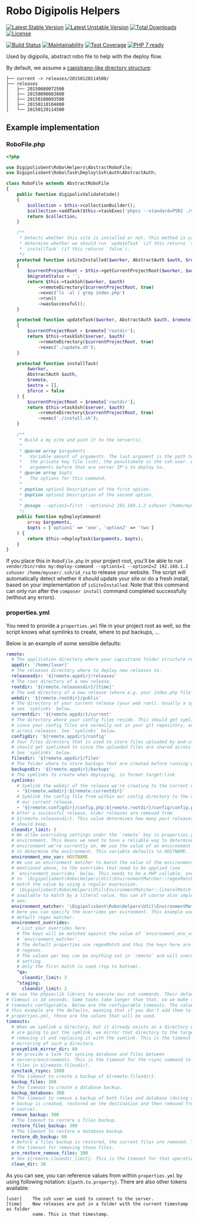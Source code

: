 # Robo Digipolis Helpers

[![Latest Stable Version](https://poser.pugx.org/digipolisgent/robo-digipolis-helpers/v/stable)](https://packagist.org/packages/digipolisgent/robo-digipolis-helpers)
[![Latest Unstable Version](https://poser.pugx.org/digipolisgent/robo-digipolis-helpers/v/unstable)](https://packagist.org/packages/digipolisgent/robo-digipolis-helpers)
[![Total Downloads](https://poser.pugx.org/digipolisgent/robo-digipolis-helpers/downloads)](https://packagist.org/packages/digipolisgent/robo-digipolis-helpers)
[![License](https://poser.pugx.org/digipolisgent/robo-digipolis-helpers/license)](https://packagist.org/packages/digipolisgent/robo-digipolis-helpers)

[![Build Status](https://travis-ci.org/digipolisgent/robo-digipolis-helpers.svg?branch=develop)](https://travis-ci.org/digipolisgent/robo-digipolis-helpers)
[![Maintainability](https://api.codeclimate.com/v1/badges/1c4c5693cb7945f5e5e9/maintainability)](https://codeclimate.com/github/digipolisgent/robo-digipolis-helpers/maintainability)
[![Test Coverage](https://api.codeclimate.com/v1/badges/1c4c5693cb7945f5e5e9/test_coverage)](https://codeclimate.com/github/digipolisgent/robo-digipolis-helpers/test_coverage)
[![PHP 7 ready](https://php7ready.timesplinter.ch/digipolisgent/robo-digipolis-helpers/develop/badge.svg)](https://travis-ci.org/digipolisgent/robo-digipolis-helpers)


Used by digipolis, abstract robo file to help with the deploy flow.


By default, we assume a [capistrano-like directory structure](http://capistranorb.com/documentation/getting-started/structure/):
```
├── current -> releases/20150120114500/
├── releases
│   ├── 20150080072500
│   ├── 20150090083000
│   ├── 20150100093500
│   ├── 20150110104000
│   └── 20150120114500
```

## Example implementation

### RoboFile.php

```php
<?php

use DigipolisGent\Robo\Helpers\AbstractRoboFile;
use DigipolisGent\Robo\Task\Deploy\Ssh\Auth\AbstractAuth;

class RoboFile extends AbstractRoboFile
{
    public function digipolisValidateCode()
    {
        $collection = $this->collectionBuilder();
        $collection->addTask($this->taskExec('phpcs --standard=PSR2 ./src'));
        return $collection;
    }

    /**
     * Detects whether this site is installed or not. This method is used to
     * determine whether we should run `updateTask` (if this returns `true`) or
     * `installTask` (if this returns `false`).
     */
    protected function isSiteInstalled($worker, AbstractAuth $auth, $remote)
    {
        $currentProjectRoot = $this->getCurrentProjectRoot($worker, $auth, $remote);
        $migrateStatus = '';
        return $this->taskSsh($worker, $auth)
            ->remoteDirectory($currentProjectRoot, true)
            ->exec('ls -al | grep index.php')
            ->run()
            ->wasSuccessful();
    }

    protected function updateTask($worker, AbstractAuth $auth, $remote)
    {
        $currentProjectRoot = $remote['rootdir'];
        return $this->taskSsh($server, $auth)
            ->remoteDirectory($currentProjectRoot, true)
            ->exec('./update.sh');
    }

    protected function installTask(
        $worker,
        AbstractAuth $auth,
        $remote,
        $extra = [],
        $force = false
    ) {
        $currentProjectRoot = $remote['rootdir'];
        return $this->taskSsh($server, $auth)
            ->remoteDirectory($currentProjectRoot, true)
            ->exec('./install.sh');
    }

    /**
     * Build a my site and push it to the server(s).
     *
     * @param array $arguments
     *   Variable amount of arguments. The last argument is the path to the
     *   the private key file (ssh), the penultimate is the ssh user. All
     *   arguments before that are server IP's to deploy to.
     * @param array $opts
     *   The options for this command.
     *
     * @option option1 Description of the first option.
     * @option option2 Description of the second option.
     *
     * @usage --option1=first --option2=2 192.168.1.2 sshuser /home/myuser/.ssh/id_rsa
     */
    public function myDeployCommand(
        array $arguments,
        $opts = ['option1' => 'one', 'option2' => 'two']
    ) {
        return $this->deployTask($arguments, $opts);
    }
}
```

If you place this in `RoboFile.php` in your project root, you'll be able to run
`vendor/bin/robo my:deploy-command --option1=1 --option2=2 192.168.1.2 sshuser /home/myuser/.ssh/id_rsa`
to release your website. The script will automatically detect whether it should
update your site or do a fresh install, based on your implementation of
`isSiteInstalled`. Note that this command can only run after the `composer install`
command completed successfully (without any errors).

### properties.yml

You need to provide a `properties.yml` file in your project root as well, so
the script knows what symlinks to create, where to put backups, ...

Below is an example of some sensible defaults:

```YAML
remote:
  # The application directory where your capistrano folder structure resides.
  appdir: '/home/[user]'
  # The releases directory where to deploy new releases to.
  releasesdir: '${remote.appdir}/releases'
  # The root directory of a new release.
  rootdir: '${remote.releasesdir}/[time]'
  # The web directory of a new release (where e.g. your index.php file resides).
  webdir: '${remote.rootdir}/public'
  # The directory of your current release (your web root). Usually a symlink,
  # see `symlinks` below.
  currentdir: '${remote.appdir}/current'
  # The directory where your config files reside. This should get symlinked to
  # since your config files are normally not in your git repository, and shared
  # across releases. See `symlinks` below.
  configdir: '${remote.appdir}/config'
  # Your files directory that is used to store files uploaded by end-users. This
  # should get symlinked to since the uploaded files are shared across releases.
  # See `symlinks` below.
  filesdir: '${remote.appdir}/files'
  # The folder where to store backups that are created before running updates.
  backupsdir: '${remote.appdir}/backups'
  # The symlinks to create when deploying, in format target:link
  symlinks:
    # Symlink the webdir of the release we're creating to the current directory.
    - '${remote.webdir}:${remote.currentdir}'
    # Symlink the config file from within our config directory to the config of
    # our current release.
    - '${remote.configdir}/config.php:${remote.rootdir}/config/config.php'
  # After a successful release, older releases are removed from
  # ${remote.releasesdir}. This value determines how many past releases we
  # should keep.
  cleandir_limit: 5
  # We allow overriding settings under the `remote` key in properties.yml by
  # environment. This means we need to have a reliable way to determine which
  # environment we're currently on. We use the value of an environment variable
  # to determine the environment. This variable defaults to HOSTNAME.
  environment_env_var: HOSTNAME
  # We use an environment matcher to match the value of the environment variable
  # mentioned above, to the overrides that need to be applied (see
  # `environment_overrides` below. This needs to be a PHP callable, and defaults
  # to `\DigipolisGent\Robo\Helpers\Util\EnvironmentMatcher::regexMatch` to
  # match the value by using a regular expression.
  # `\DigipolisGent\Robo\Helpers\Util\EnvironmentMatcher::literalMatch` is also
  # available to match by a literal value. You can of course also implement your
  # own.
  environment_matcher: '\DigipolisGent\Robo\Helpers\Util\EnvironmentMatcher::regexMatch'
  # Here you can specify the overrides per evironment. This example uses the
  # default regex matcher.
  environment_overrides:
    # List your overrides here.
    # The keys will be matched against the value of `environment_env_var` via
    # `environment_matcher`.
    # The default properties use regexMatch and thus the keys here are PCRE
    # regexes.
    # The values per key can be anything set in `remote` and will override that
    # setting.
    # Only the first match is used (top to bottom).
    ^qa:
      cleandir_limit: 3
    ^staging:
      cleandir_limit: 2
# We use the phpseclib library to execute our ssh commands. Their default
# timeout is 10 seconds. Some tasks take longer than that, so we make the
# timeouts configurable. Below are the configurable timeouts. The values used in
# this example are the defaults, meaning that if you don't add them to your
# properties.yml, these are the values that will be used.
timeouts:
  # When we symlink a directory, but it already exists as a directory where we
  # are going to put the symlink, we mirror that directory to the target before
  # removing it and replacing it with the symlink. This is the timeout for the
  # mirroring of such a directory.
  presymlink_mirror_dir: 60
  # We provide a task for syncing database and files between
  # servers/environments. This is the timeout for the rsync command to sync the
  # files in ${remote.filesdir}.
  synctask_rsync: 1800
  # The timeout to create a backup of ${remote.filesdir}.
  backup_files: 300
  # The timeout to create a database backup.
  backup_database: 300
  # The timeout to remove a backup of both files and database (during sync, a
  # backup is created, restored on the destination and then removed from the
  # source).
  remove_backup: 300
  # The timeout to restore a files backup.
  restore_files_backup: 300
  # The timeout to restore a database backup.
  restore_db_backup: 60
  # Before a files backup is restored, the current files are removed. This is
  # the timeout for removing those files.
  pre_restore_remove_files: 300
  # See ${remote.cleandir_limit}. This is the timeout for that operation.
  clean_dir: 30
```

As you can see, you can reference values from within `properties.yml` by using
following notation: `${path.to.property}`. There are also other tokens
available:

```
[user]    The ssh user we used to connect to the server.
[time]    New releases are put in a folder with the current timestamp as folder
          name. This is that timestamp.
```
